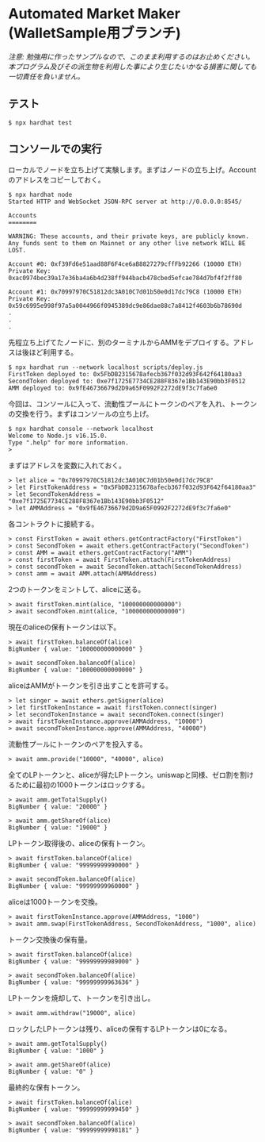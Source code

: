 # Automated Market Maker (WalletSample用ブランチ)

*注意: 勉強用に作ったサンプルなので、このまま利用するのはお止めください。本プログラム及びその派生物を利用した事により生じたいかなる損害に関しても一切責任を負いません。*

## テスト

```
$ npx hardhat test
```

## コンソールでの実行

ローカルでノードを立ち上げて実験します。まずはノードの立ち上げ。Accountのアドレスをコピーしておく。

```
$ npx hardhat node
Started HTTP and WebSocket JSON-RPC server at http://0.0.0.0:8545/

Accounts
========

WARNING: These accounts, and their private keys, are publicly known.
Any funds sent to them on Mainnet or any other live network WILL BE LOST.

Account #0: 0xf39Fd6e51aad88F6F4ce6aB8827279cffFb92266 (10000 ETH)
Private Key: 0xac0974bec39a17e36ba4a6b4d238ff944bacb478cbed5efcae784d7bf4f2ff80

Account #1: 0x70997970C51812dc3A010C7d01b50e0d17dc79C8 (10000 ETH)
Private Key: 0x59c6995e998f97a5a0044966f0945389dc9e86dae88c7a8412f4603b6b78690d
.
.
.
```

先程立ち上げてたノードに、別のターミナルからAMMをデプロイする。アドレスは後ほど利用する。

```
$ npx hardhat run --network localhost scripts/deploy.js
FirstToken deployed to: 0x5FbDB2315678afecb367f032d93F642f64180aa3
SecondToken deployed to: 0xe7f1725E7734CE288F8367e1Bb143E90bb3F0512
AMM deployed to: 0x9fE46736679d2D9a65F0992F2272dE9f3c7fa6e0
```

今回は、コンソールに入って、流動性プールにトークンのペアを入れ、トークンの交換を行う。まずはコンソールの立ち上げ。

```
$ npx hardhat console --network localhost
Welcome to Node.js v16.15.0.
Type ".help" for more information.
> 
```

まずはアドレスを変数に入れておく。

```
> let alice = "0x70997970C51812dc3A010C7d01b50e0d17dc79C8"
> let FirstTokenAddress = "0x5FbDB2315678afecb367f032d93F642f64180aa3"
> let SecondTokenAddress = "0xe7f1725E7734CE288F8367e1Bb143E90bb3F0512"
> let AMMAddress = "0x9fE46736679d2D9a65F0992F2272dE9f3c7fa6e0"
```

各コントラクトに接続する。

```
> const FirstToken = await ethers.getContractFactory("FirstToken")
> const SecondToken = await ethers.getContractFactory("SecondToken")
> const AMM = await ethers.getContractFactory("AMM")
> const firstToken = await FirstToken.attach(FirstTokenAddress)
> const secondToken = await SecondToken.attach(SecondTokenAddress)
> const amm = await AMM.attach(AMMAddress)
```

2つのトークンをミントして、aliceに送る。

```
> await firstToken.mint(alice, "100000000000000")
> await secondToken.mint(alice, "100000000000000")
```

現在のaliceの保有トークンは以下。

```
> await firstToken.balanceOf(alice)
BigNumber { value: "100000000000000" }

> await secondToken.balanceOf(alice)
BigNumber { value: "100000000000000" }
```

aliceはAMMがトークンを引き出すことを許可する。

```
> let singer = await ethers.getSigner(alice)
> let firstTokenInstance = await firstToken.connect(singer)
> let secondTokenInstance = await secondToken.connect(singer)
> await firstTokenInstance.approve(AMMAddress, "10000")
> await secondTokenInstance.approve(AMMAddress, "40000")
```

流動性プールにトークンのペアを投入する。

```
> await amm.provide("10000", "40000", alice)
```

全てのLPトークンと、aliceが得たLPトークン。uniswapと同様、ゼロ割を割けるために最初の1000トークンはロックする。

```
> await amm.getTotalSupply()
BigNumber { value: "20000" }

> await amm.getShareOf(alice)
BigNumber { value: "19000" }
```

LPトークン取得後の、aliceの保有トークン。

```
> await firstToken.balanceOf(alice)
BigNumber { value: "99999999990000" }

> await secondToken.balanceOf(alice)
BigNumber { value: "99999999960000" }
```

aliceは1000トークンを交換。

```
> await firstTokenInstance.approve(AMMAddress, "1000")
> await amm.swap(FirstTokenAddress, SecondTokenAddress, "1000", alice)
```

トークン交換後の保有量。

```
> await firstToken.balanceOf(alice)
BigNumber { value: "99999999989000" }

> await secondToken.balanceOf(alice)
BigNumber { value: "99999999963636" }
```

LPトークンを焼却して、トークンを引き出し。

```
> await amm.withdraw("19000", alice)
```

ロックしたLPトークンは残り、aliceの保有するLPトークンは0になる。

```
> await amm.getTotalSupply()
BigNumber { value: "1000" }

> await amm.getShareOf(alice)
BigNumber { value: "0" }
```

最終的な保有トークン。

```
> await firstToken.balanceOf(alice)
BigNumber { value: "99999999999450" }

> await secondToken.balanceOf(alice)
BigNumber { value: "99999999998181" }
```
